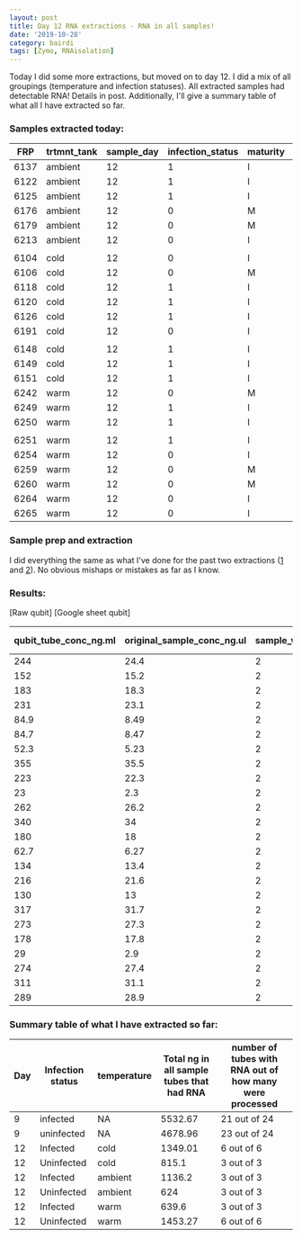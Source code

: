 ```yaml
---
layout: post
title: Day 12 RNA extractions - RNA in all samples!
date: '2019-10-28'
category: bairdi
tags: [Zymo, RNAisolation]
---
```

Today I did some more extractions, but moved on to day 12. I did a mix of all groupings (temperature and infection statuses). All extracted samples had detectable RNA! Details in post. Additionally, I'll give a summary table of what all I have extracted so far. 

### Samples extracted today: 

| FRP  | trtmnt_tank | sample_day | infection_status | maturity | tube_number |
|------|-------------|------------|------------------|----------|-------------|
| 6137 | ambient     | 12         | 1                | I        | 301         |
| 6122 | ambient     | 12         | 1                | I        | 325         |
| 6125 | ambient     | 12         | 1                | I        | 303         |
| 6176 | ambient     | 12         | 0                | M        | 329         |
| 6179 | ambient     | 12         | 0                | M        | 315         |
| 6213 | ambient     | 12         | 0                | I        | 310         |
|      |             |            |                  |          |             |
| 6104 | cold        | 12         | 0                | I        | 259         |
| 6106 | cold        | 12         | 0                | M        | 241         |
| 6118 | cold        | 12         | 1                | I        | 240         |
| 6120 | cold        | 12         | 1                | I        | 248         |
| 6126 | cold        | 12         | 1                | I        | 201         |
| 6191 | cold        | 12         | 0                | I        | 227         |
|      |             |            |                  |          |             |
| 6148 | cold        | 12         | 1                | I        | 213         |
| 6149 | cold        | 12         | 1                | I        | 226         |
| 6151 | cold        | 12         | 1                | I        | 243         |
| 6242 | warm        | 12         | 0                | M        | 377         |
| 6249 | warm        | 12         | 1                | I        | 279         |
| 6250 | warm        | 12         | 1                | I        | 294         |
|      |             |            |                  |          |             |
| 6251 | warm        | 12         | 1                | I        | 376         |
| 6254 | warm        | 12         | 0                | I        | 296         |
| 6259 | warm        | 12         | 0                | M        | 281         |
| 6260 | warm        | 12         | 0                | M        | 374         |
| 6264 | warm        | 12         | 0                | I        | 268         |
| 6265 | warm        | 12         | 0                | I        | 282         |

### Sample prep and extraction
I did everything the same as what I've done for the past two extractions ([1](https://grace-ac.github.io/extract-RNA/) and [2](https://grace-ac.github.io/second-batch-extracted-RNA-and-results/)). No obvious mishaps or mistakes as far as I know.

### Results:
[Raw qubit]
[Google sheet qubit] 

| qubit_tube_conc_ng.ml | original_sample_conc_ng.ul | sample_vol_ul | dilution_factor | tube_number | extraction_method | ul_sample-used | elution_vol_ul | total-yield_ng |
|-----------------------|----------------------------|---------------|-----------------|-------------|-------------------|----------------|----------------|----------------|
| 244                   | 24.4                       | 2             | 100             | 282         | Zymo_microprep    | 35             | 15             | 317.2          |
| 152                   | 15.2                       | 2             | 100             | 268         | Zymo_microprep    | 35             | 15             | 197.6          |
| 183                   | 18.3                       | 2             | 100             | 374         | Zymo_microprep    | 35             | 15             | 237.9          |
| 231                   | 23.1                       | 2             | 100             | 281         | Zymo_microprep    | 35             | 15             | 300.3          |
| 84.9                  | 8.49                       | 2             | 100             | 296         | Zymo_microprep    | 35             | 15             | 110.37         |
| 84.7                  | 8.47                       | 2             | 100             | 376         | Zymo_microprep    | 35             | 15             | 110.11         |
| 52.3                  | 5.23                       | 2             | 100             | 294         | Zymo_microprep    | 35             | 15             | 67.99          |
| 355                   | 35.5                       | 2             | 100             | 279         | Zymo_microprep    | 35             | 15             | 461.5          |
| 223                   | 22.3                       | 2             | 100             | 377         | Zymo_microprep    | 35             | 15             | 289.9          |
| 23                    | 2.3                        | 2             | 100             | 243         | Zymo_microprep    | 35             | 15             | 29.9           |
| 262                   | 26.2                       | 2             | 100             | 226         | Zymo_microprep    | 35             | 15             | 340.6          |
| 340                   | 34                         | 2             | 100             | 213         | Zymo_microprep    | 35             | 15             | 442            |
| 180                   | 18                         | 2             | 100             | 227         | Zymo_microprep    | 35             | 15             | 234            |
| 62.7                  | 6.27                       | 2             | 100             | 201         | Zymo_microprep    | 35             | 15             | 81.51          |
| 134                   | 13.4                       | 2             | 100             | 248         | Zymo_microprep    | 35             | 15             | 174.2          |
| 216                   | 21.6                       | 2             | 100             | 240         | Zymo_microprep    | 35             | 15             | 280.8          |
| 130                   | 13                         | 2             | 100             | 241         | Zymo_microprep    | 35             | 15             | 169            |
| 317                   | 31.7                       | 2             | 100             | 259         | Zymo_microprep    | 35             | 15             | 412.1          |
| 273                   | 27.3                       | 2             | 100             | 310         | Zymo_microprep    | 35             | 15             | 354.9          |
| 178                   | 17.8                       | 2             | 100             | 315         | Zymo_microprep    | 35             | 15             | 231.4          |
| 29                    | 2.9                        | 2             | 100             | 329         | Zymo_microprep    | 35             | 15             | 37.7           |
| 274                   | 27.4                       | 2             | 100             | 303         | Zymo_microprep    | 35             | 15             | 356.2          |
| 311                   | 31.1                       | 2             | 100             | 325         | Zymo_microprep    | 35             | 15             | 404.3          |
| 289                   | 28.9                       | 2             | 100             | 301         | Zymo_microprep    | 35             | 15             | 375.7          |

### Summary table of what I have extracted so far:     

| Day | Infection status | temperature | Total ng in all sample tubes that had RNA | number of tubes with RNA out of how many were processed |
|-----|------------------|-------------|-------------------------------------------|---------------------------------------------------------|
| 9   | infected         | NA          | 5532.67                                   | 21 out of 24                                            |
| 9   | uninfected       | NA          | 4678.96                                   | 23 out of 24                                            |
| 12  | Infected         | cold        | 1349.01                                   | 6 out of 6                                              |
| 12  | Uninfected       | cold        | 815.1                                     | 3 out of 3                                              |
| 12  | Infected         | ambient     | 1136.2                                    | 3 out of 3                                              |
| 12  | Uninfected       | ambient     | 624                                       | 3 out of 3                                              |
| 12  | Infected         | warm        | 639.6                                     | 3 out of 3                                              |
| 12  | Uninfected       | warm        | 1453.27                                   | 6 out of 6                                              |
